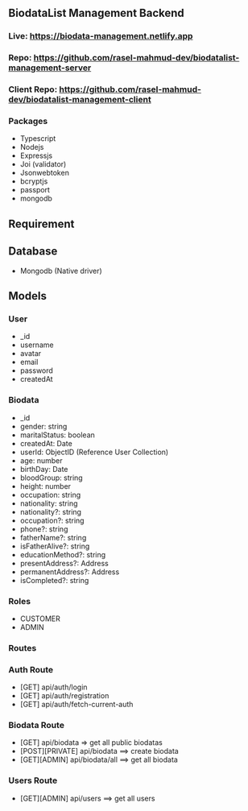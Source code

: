 ## BiodataList Management Backend

### Live: https://biodata-management.netlify.app
### Repo: https://github.com/rasel-mahmud-dev/biodatalist-management-server
### Client Repo: https://github.com/rasel-mahmud-dev/biodatalist-management-client



### Packages
- Typescript
- Nodejs
- Expressjs
- Joi (validator)
- Jsonwebtoken
- bcryptjs
- passport
- mongodb


## Requirement 

## Database 
- Mongodb (Native driver)


## Models

### User
- _id 
- username
- avatar
- email
- password
- createdAt

### Biodata
- _id
- gender: string
- maritalStatus: boolean
- createdAt: Date
- userId: ObjectID (Reference User Collection)
- age: number
- birthDay: Date
- bloodGroup: string
- height: number
- occupation: string
- nationality: string
- nationality?: string
- occupation?: string
- phone?: string
- fatherName?: string
- isFatherAlive?: string
- educationMethod?: string
- presentAddress?: Address
- permanentAddress?: Address
- isCompleted?: string

### Roles
- CUSTOMER
- ADMIN  


### Routes 

### Auth Route
- [GET] api/auth/login
- [GET] api/auth/registration
- [GET] api/auth/fetch-current-auth

### Biodata Route
- [GET] api/biodata  => get all public biodatas
- [POST][PRIVATE] api/biodata  ==> create biodata
- [GET][ADMIN] api/biodata/all  ==> get all biodata


### Users Route 
- [GET][ADMIN] api/users  ==> get all users